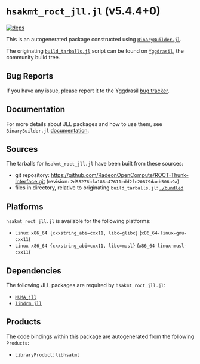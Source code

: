 # `hsakmt_roct_jll.jl` (v5.4.4+0)

[![deps](https://juliahub.com/docs/hsakmt_roct_jll/deps.svg)](https://juliahub.com/ui/Packages/hsakmt_roct_jll/Kahsd?page=2)

This is an autogenerated package constructed using [`BinaryBuilder.jl`](https://github.com/JuliaPackaging/BinaryBuilder.jl).

The originating [`build_tarballs.jl`](https://github.com/JuliaPackaging/Yggdrasil/blob/bc7a440718a946ec41074f973d28c84a4f90eb8d/H/hsakmt_roct/hsakmt_roct@5.4.4/build_tarballs.jl) script can be found on [`Yggdrasil`](https://github.com/JuliaPackaging/Yggdrasil/), the community build tree.

## Bug Reports

If you have any issue, please report it to the Yggdrasil [bug tracker](https://github.com/JuliaPackaging/Yggdrasil/issues).

## Documentation

For more details about JLL packages and how to use them, see `BinaryBuilder.jl` [documentation](https://docs.binarybuilder.org/stable/jll/).

## Sources

The tarballs for `hsakmt_roct_jll.jl` have been built from these sources:

* git repository: https://github.com/RadeonOpenCompute/ROCT-Thunk-Interface.git (revision: `2d55276bfa186a47611cdd2fc20879dacb506a9a`)
* files in directory, relative to originating `build_tarballs.jl`: [`./bundled`](https://github.com/JuliaPackaging/Yggdrasil/tree/bc7a440718a946ec41074f973d28c84a4f90eb8d/H/hsakmt_roct/hsakmt_roct@5.4.4/bundled)

## Platforms

`hsakmt_roct_jll.jl` is available for the following platforms:

* `Linux x86_64 {cxxstring_abi=cxx11, libc=glibc}` (`x86_64-linux-gnu-cxx11`)
* `Linux x86_64 {cxxstring_abi=cxx11, libc=musl}` (`x86_64-linux-musl-cxx11`)

## Dependencies

The following JLL packages are required by `hsakmt_roct_jll.jl`:

* [`NUMA_jll`](https://github.com/JuliaBinaryWrappers/NUMA_jll.jl)
* [`libdrm_jll`](https://github.com/JuliaBinaryWrappers/libdrm_jll.jl)

## Products

The code bindings within this package are autogenerated from the following `Products`:

* `LibraryProduct`: `libhsakmt`
